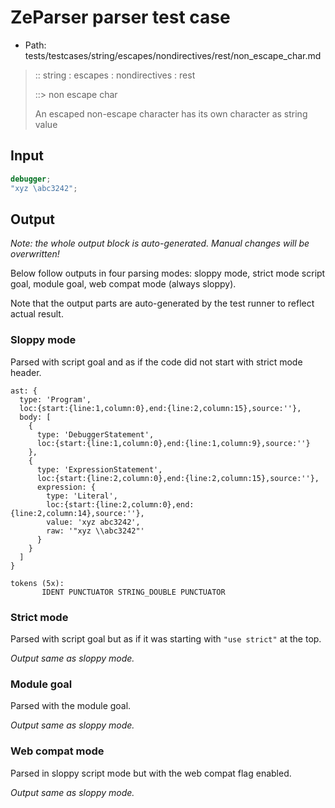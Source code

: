 # ZeParser parser test case

- Path: tests/testcases/string/escapes/nondirectives/rest/non_escape_char.md

> :: string : escapes : nondirectives : rest
>
> ::> non escape char
>
> An escaped non-escape character has its own character as string value

## Input

`````js
debugger;
"xyz \abc3242";
`````

## Output

_Note: the whole output block is auto-generated. Manual changes will be overwritten!_

Below follow outputs in four parsing modes: sloppy mode, strict mode script goal, module goal, web compat mode (always sloppy).

Note that the output parts are auto-generated by the test runner to reflect actual result.

### Sloppy mode

Parsed with script goal and as if the code did not start with strict mode header.

`````
ast: {
  type: 'Program',
  loc:{start:{line:1,column:0},end:{line:2,column:15},source:''},
  body: [
    {
      type: 'DebuggerStatement',
      loc:{start:{line:1,column:0},end:{line:1,column:9},source:''}
    },
    {
      type: 'ExpressionStatement',
      loc:{start:{line:2,column:0},end:{line:2,column:15},source:''},
      expression: {
        type: 'Literal',
        loc:{start:{line:2,column:0},end:{line:2,column:14},source:''},
        value: 'xyz abc3242',
        raw: '"xyz \\abc3242"'
      }
    }
  ]
}

tokens (5x):
       IDENT PUNCTUATOR STRING_DOUBLE PUNCTUATOR
`````

### Strict mode

Parsed with script goal but as if it was starting with `"use strict"` at the top.

_Output same as sloppy mode._

### Module goal

Parsed with the module goal.

_Output same as sloppy mode._

### Web compat mode

Parsed in sloppy script mode but with the web compat flag enabled.

_Output same as sloppy mode._
